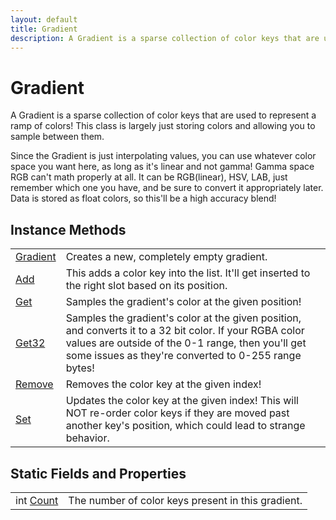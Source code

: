 ```yaml
---
layout: default
title: Gradient
description: A Gradient is a sparse collection of color keys that are used to represent a ramp of colors! This class is largely just storing colors and allowing you to sample between them.  Since the Gradient is just interpolating values, you can use whatever color space you want here, as long as it's linear and not gamma! Gamma space RGB can't math properly at all. It can be RGB(linear), HSV, LAB, just remember which one you have, and be sure to convert it appropriately later. Data is stored as float colors, so this'll be a high accuracy blend!
---
```

# Gradient

A Gradient is a sparse collection of color keys that are
used to represent a ramp of colors! This class is largely just
storing colors and allowing you to sample between them.

Since the Gradient is just interpolating values, you can use whatever
color space you want here, as long as it's linear and not gamma!
Gamma space RGB can't math properly at all. It can be RGB(linear),
HSV, LAB, just remember which one you have, and be sure to convert it
appropriately later. Data is stored as float colors, so this'll be a
high accuracy blend!



## Instance Methods

|  |  |
|--|--|
|[Gradient]({{site.url}}/Pages/Reference/Gradient/Gradient.html)|Creates a new, completely empty gradient.|
|[Add]({{site.url}}/Pages/Reference/Gradient/Add.html)|This adds a color key into the list. It'll get inserted to the right slot based on its position.|
|[Get]({{site.url}}/Pages/Reference/Gradient/Get.html)|Samples the gradient's color at the given position!|
|[Get32]({{site.url}}/Pages/Reference/Gradient/Get32.html)|Samples the gradient's color at the given position, and converts it to a 32 bit color. If your RGBA color values are outside of the 0-1 range, then you'll get some issues as they're converted to 0-255 range bytes!|
|[Remove]({{site.url}}/Pages/Reference/Gradient/Remove.html)|Removes the color key at the given index!|
|[Set]({{site.url}}/Pages/Reference/Gradient/Set.html)|Updates the color key at the given index! This will NOT re-order color keys if they are moved past another key's position, which could lead to strange behavior.|


## Static Fields and Properties

|  |  |
|--|--|
|int [Count]({{site.url}}/Pages/Reference/Gradient/Count.html)|The number of color keys present in this gradient.|


